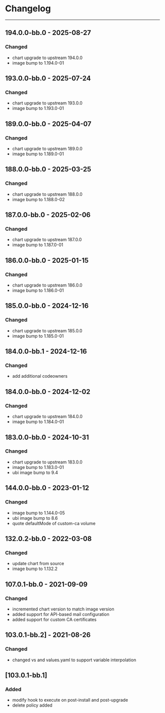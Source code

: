 # Changelog

---


## 194.0.0-bb.0 - 2025-08-27
### Changed
- chart upgrade to upstream 194.0.0
- image bump to 1.194.0-01

## 193.0.0-bb.0 - 2025-07-24
### Changed
- chart upgrade to upstream 193.0.0
- image bump to 1.193.0-01

## 189.0.0-bb.0 - 2025-04-07
### Changed
- chart upgrade to upstream 189.0.0
- image bump to 1.189.0-01

## 188.0.0-bb.0 - 2025-03-25
### Changed
- chart upgrade to upstream 188.0.0
- image bump to 1.188.0-02

## 187.0.0-bb.0 - 2025-02-06
### Changed
- chart upgrade to upstream 187.0.0
- image bump to 1.187.0-01

## 186.0.0-bb.0 - 2025-01-15
### Changed
- chart upgrade to upstream 186.0.0
- image bump to 1.186.0-01

## 185.0.0-bb.0 - 2024-12-16
### Changed
- chart upgrade to upstream 185.0.0
- image bump to 1.185.0-01

## 184.0.0-bb.1 - 2024-12-16
### Changed
- add additional codeowners

## 184.0.0-bb.0 - 2024-12-02
### Changed
- chart upgrade to upstream 184.0.0
- image bump to 1.184.0-01

## 183.0.0-bb.0 - 2024-10-31
### Changed
- chart upgrade to upstream 183.0.0
- image bump to 1.183.0-01
- ubi image bump to 9.4

## 144.0.0-bb.0 - 2023-01-12
### Changed
- image bump to 1.144.0-05
- ubi image bump to 8.6
- quote defaultMode of custom-ca volume

## 132.0.2-bb.0 - 2022-03-08
### Changed
- update chart from source
- image bump to 1.132.2

## 107.0.1-bb.0 - 2021-09-09
### Changed
- incremented chart version to match image version
- added support for API-based mail configuration
- added support for custom CA certificates

## 103.0.1-bb.2] - 2021-08-26
### Changed
- changed vs and values.yaml to support variable interpolation

## [103.0.1-bb.1]
### Added
- modify hook to execute on post-install and post-upgrade
- delete policy added

